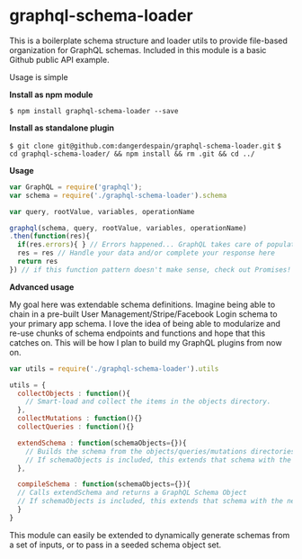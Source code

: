 # graphql-schema-loader

This is a boilerplate schema structure and loader utils to provide file-based organization for GraphQL schemas. Included in this module is a basic Github public API example.

Usage is simple

**Install as npm module**

`$ npm install graphql-schema-loader --save`

**Install as standalone plugin**

`$ git clone git@github.com:dangerdespain/graphql-schema-loader.git`
`$ cd graphql-schema-loader/ && npm install && rm .git && cd ../`

**Usage**
```JavaScript
var GraphQL = require('graphql');
var schema = require('./graphql-schema-loader').schema

var query, rootValue, variables, operationName

graphql(schema, query, rootValue, variables, operationName)
.then(function(res){
  if(res.errors){ } // Errors happened... GraphQL takes care of populating the API response but you can add more logic here.
  res = res // Handle your data and/or complete your response here
  return res
}) // if this function pattern doesn't make sense, check out Promises! BluebirdJS is my favorite Promise lib.
```

**Advanced usage**

My goal here was extendable schema definitions. Imagine being able to chain in a pre-built User Management/Stripe/Facebook Login schema to your primary app schema. I love the idea of being able to modularize and re-use chunks of schema endpoints and functions and hope that this catches on. This will be how I plan to build my GraphQL plugins from now on.

```JavaScript
var utils = require('./graphql-schema-loader').utils

utils = {
  collectObjects : function(){
    // Smart-load and collect the items in the objects directory.
  },
  collectMutations : function(){}
  collectQueries : function(){}

  extendSchema : function(schemaObjects={}){
    // Builds the schema from the objects/queries/mutations directories.
    // If schemaObjects is included, this extends that schema with the new objects, queries, and mutations.
  },

  compileSchema : function(schemaObjects={}){
  // Calls extendSchema and returns a GraphQL Schema Object
  // If schemaObjects is included, this extends that schema with the new objects, queries, and mutations before creating the Schema object. This should be the last method called if chaining schemas.
  }
}
```

This module can easily be extended to dynamically generate schemas from a set of inputs, or to pass in a seeded schema object set.

